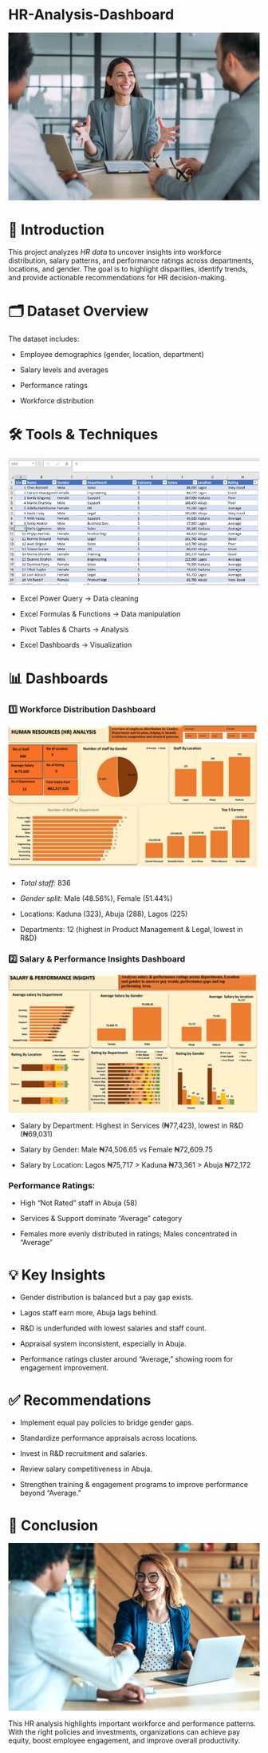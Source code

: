 # HR-Analysis-Dashboard
![](HR-picture.jpg)

# 📌 Introduction

This project analyzes _HR data_ to uncover insights into workforce distribution, salary patterns, and performance ratings across departments, locations, and gender. The goal is to highlight disparities, identify trends, and provide actionable recommendations for HR decision-making.

# 🗂 Dataset Overview

The dataset includes:

- Employee demographics (gender, location, department)

- Salary levels and averages

- Performance ratings

- Workforce distribution

# 🛠 Tools & Techniques
![](HR_cleaning.jpg)
- Excel Power Query → Data cleaning

- Excel Formulas & Functions → Data manipulation

- Pivot Tables & Charts → Analysis

- Excel Dashboards → Visualization

# 📊 Dashboards
### 1️⃣ Workforce Distribution Dashboard
![](HR_Dashboard.jpg)
- _Total staff:_ 836

- _Gender split:_ Male (48.56%), Female (51.44%)

- Locations: Kaduna (323), Abuja (288), Lagos (225)

- Departments: 12 (highest in Product Management & Legal, lowest in R&D)

### 2️⃣ Salary & Performance Insights Dashboard
![](HR_salary.jpg)

- Salary by Department: Highest in Services (₦77,423), lowest in R&D (₦69,031)

- Salary by Gender: Male ₦74,506.65 vs Female ₦72,609.75

- Salary by Location: Lagos ₦75,717 > Kaduna ₦73,361 > Abuja ₦72,172

### Performance Ratings:

- High “Not Rated” staff in Abuja (58)

- Services & Support dominate “Average” category

- Females more evenly distributed in ratings; Males concentrated in “Average”

# 💡 Key Insights

- Gender distribution is balanced but a pay gap exists.

- Lagos staff earn more, Abuja lags behind.

- R&D is underfunded with lowest salaries and staff count.

- Appraisal system inconsistent, especially in Abuja.

- Performance ratings cluster around “Average,” showing room for engagement improvement.

# ✅ Recommendations

- Implement equal pay policies to bridge gender gaps.

- Standardize performance appraisals across locations.

- Invest in R&D recruitment and salaries.

- Review salary competitiveness in Abuja.

- Strengthen training & engagement programs to improve performance beyond “Average.”

 # 📖 Conclusion
  
 ![](https://github.com/christopherstanleyobinna-rgb/HR-Analysis-Dashboard/blob/main/HR%20image.jpg)
 
This HR analysis highlights important workforce and performance patterns. With the right policies and investments, organizations can achieve pay equity, boost employee engagement, and improve overall productivity.
